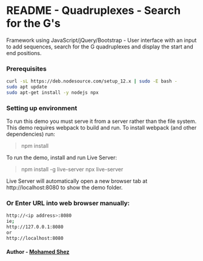 
# README - Quadruplexes - Search for the G's 
Framework using JavaScript/jQuery/Bootstrap - User interface with an input to add sequences, search for the G quadruplexes and display the start and end positions.

### Prerequisites
```sh
curl -sL https://deb.nodesource.com/setup_12.x | sudo -E bash -
sudo apt update
sudo apt-get install -y nodejs npx
```

### Setting up environment
To run this demo you must serve it from a server rather than the file system.
This demo requires webpack to build and run. To install webpack (and other dependencies) run:

> npm install

To run the demo, install and run Live Server:

> npm install -g live-server
> npx live-server

Live Server will automatically open a new browser tab at http://localhost:8080 to show the demo folder.

### Or Enter URL into web browser manually:

```sh
http://<ip address>:8080
ie;
http://127.0.0.1:8080
or
http://localhost:8080
```

#### Author - [Mohamed Shez](https://github.com/shez1461)
